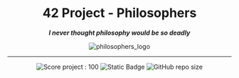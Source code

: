 <h1 align="center">
	42 Project - Philosophers
</h1>

<p align="center">
	<b><i> I never thought philosophy would be so deadly </i></b>
</p>

<p align="center">
	<img src="https://raw.githubusercontent.com/ayogun/42-project-badges/refs/heads/main/badges/philosopherse.png" alt="philosophers_logo" />
</p>

---
<p align="center">
	<img src="https://img.shields.io/badge/Score-100-green?style=none&logo=42" alt="Score project : 100"/>
	<img alt="Static Badge" src="https://img.shields.io/badge/Outstanding-0-blue?style=none&logo=42">
	<img alt="GitHub repo size" src="https://img.shields.io/github/repo-size/LeSabreDeDieu/philosophers?style=none&logo=github">
</p>
